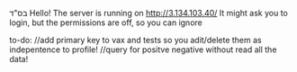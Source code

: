 בס"ד
Hello!
The server is running on http://3.134.103.40/
It might ask you to login, but the permissions are off, so you can ignore

to-do:
//add primary key to vax and tests  so you adit/delete them as indepentence to profile! 
//query for positve negative without read all the data!
